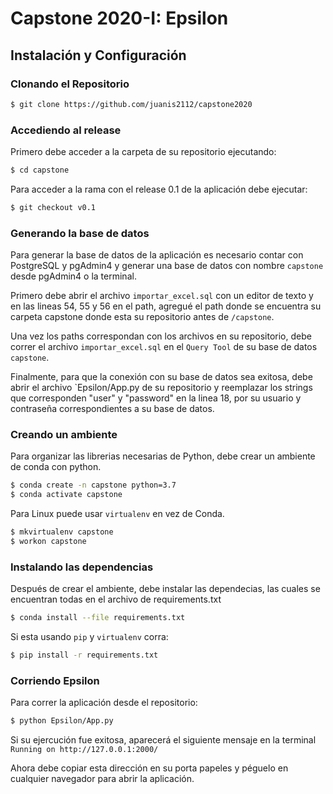 # Capstone 2020-I: Epsilon 
## Instalación y Configuración

### Clonando el Repositorio

```bash
$ git clone https://github.com/juanis2112/capstone2020
```

### Accediendo al release

Primero debe acceder a la carpeta de su repositorio ejecutando:

```bash
$ cd capstone
```

Para acceder a la rama con el release 0.1 de la aplicación debe ejecutar:

```bash
$ git checkout v0.1
```

### Generando la base de datos

Para generar la base de datos de la aplicación es necesario contar con PostgreSQL y pgAdmin4 y generar una base de datos con nombre `capstone` desde pgAdmin4 o la terminal. 

Primero debe abrir el archivo `importar_excel.sql` con un editor de texto y en las lineas 54, 55 y 56 en el path, agregué el path donde se encuentra su carpeta capstone donde esta su repositorio antes de `/capstone`.

Una vez los paths correspondan con los archivos en su repositorio, debe correr el archivo `importar_excel.sql` en el `Query Tool` de su base de datos `capstone`.

Finalmente, para que la conexión con su base de datos sea exitosa, debe abrir el archivo `Epsilon/App.py de su repositorio y reemplazar los strings que corresponden "user" y "password" en la linea 18, por su usuario y contraseña correspondientes a su base de datos.

### Creando un ambiente 

Para organizar las librerias necesarias de Python, debe crear un ambiente de conda con python.

```bash
$ conda create -n capstone python=3.7
$ conda activate capstone
```

Para Linux puede usar `virtualenv` en vez de Conda.

```bash
$ mkvirtualenv capstone
$ workon capstone
```

### Instalando las dependencias


Después de crear el ambiente, debe instalar las dependecias, las cuales se encuentran todas en el archivo de requirements.txt

```bash
$ conda install --file requirements.txt
```

Si esta usando `pip` y `virtualenv` corra:

```bash
$ pip install -r requirements.txt 
```

### Corriendo Epsilon

Para correr la aplicación desde el repositorio:

```bash
$ python Epsilon/App.py
```
Si su ejercución fue exitosa, aparecerá el siguiente mensaje en la terminal
`Running on http://127.0.0.1:2000/`

Ahora debe copiar esta dirección en su porta papeles y péguelo en cualquier navegador para abrir la aplicación.




